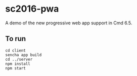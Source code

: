 # sc2016-pwa

A demo of the new progressive web app support in Cmd 6.5.

## To run


    cd client
    sencha app build
    cd ../server
    npm install
    npm start
